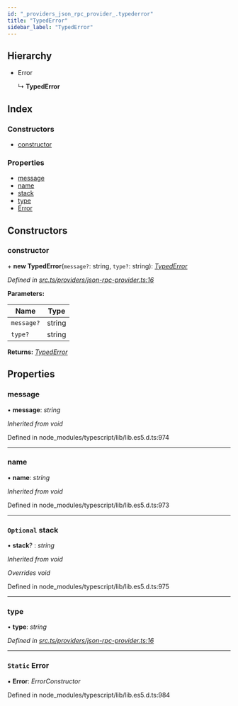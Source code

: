 ```yaml
---
id: "_providers_json_rpc_provider_.typederror"
title: "TypedError"
sidebar_label: "TypedError"
---
```


## Hierarchy

* Error

  ↳ **TypedError**

## Index

### Constructors

* [constructor](_providers_json_rpc_provider_.typederror.md#constructor)

### Properties

* [message](_providers_json_rpc_provider_.typederror.md#message)
* [name](_providers_json_rpc_provider_.typederror.md#name)
* [stack](_providers_json_rpc_provider_.typederror.md#optional-stack)
* [type](_providers_json_rpc_provider_.typederror.md#type)
* [Error](_providers_json_rpc_provider_.typederror.md#static-error)

## Constructors

###  constructor

\+ **new TypedError**(`message?`: string, `type?`: string): *[TypedError](_providers_json_rpc_provider_.typederror.md)*

*Defined in [src.ts/providers/json-rpc-provider.ts:16](https://github.com/nearprotocol/nearlib/blob/d578981/src.ts/providers/json-rpc-provider.ts#L16)*

**Parameters:**

Name | Type |
------ | ------ |
`message?` | string |
`type?` | string |

**Returns:** *[TypedError](_providers_json_rpc_provider_.typederror.md)*

## Properties

###  message

• **message**: *string*

*Inherited from void*

Defined in node_modules/typescript/lib/lib.es5.d.ts:974

___

###  name

• **name**: *string*

*Inherited from void*

Defined in node_modules/typescript/lib/lib.es5.d.ts:973

___

### `Optional` stack

• **stack**? : *string*

*Inherited from void*

*Overrides void*

Defined in node_modules/typescript/lib/lib.es5.d.ts:975

___

###  type

• **type**: *string*

*Defined in [src.ts/providers/json-rpc-provider.ts:16](https://github.com/nearprotocol/nearlib/blob/d578981/src.ts/providers/json-rpc-provider.ts#L16)*

___

### `Static` Error

▪ **Error**: *ErrorConstructor*

Defined in node_modules/typescript/lib/lib.es5.d.ts:984
